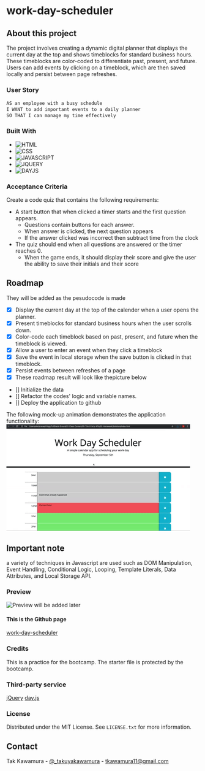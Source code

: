 # work-day-scheduler

## About this project

The project involves creating a dynamic digital planner that displays the current day at the top and shows timeblocks for standard business hours. These timeblocks are color-coded to differentiate past, present, and future. Users can add events by clicking on a timeblock, which are then saved locally and persist between page refreshes.

### User Story

```
AS an employee with a busy schedule
I WANT to add important events to a daily planner
SO THAT I can manage my time effectively
```

### Built With

- ![HTML]
- ![CSS]
- ![JAVASCRIPT]
- ![JQUERY]
- ![DAYJS]

### Acceptance Criteria

Create a code quiz that contains the following requirements:

- A start button that when clicked a timer starts and the first question appears.
  - Questions contain buttons for each answer.
  - When answer is clicked, the next question appears
  - If the answer clicked was incorrect then subtract time from the clock
- The quiz should end when all questions are answered or the timer reaches 0.
  - When the game ends, it should display their score and give the user the ability to save their initials and their score

## Roadmap

They will be added as the pesudocode is made

- [x] Display the current day at the top of the calender when a user opens the planner.
- [x] Present timeblocks for standard business hours when the user scrolls down.
- [x] Color-code each timeblock based on past, present, and future when the timeblock is viewed.
- [x] Allow a user to enter an event when they click a timeblock
- [x] Save the event in local storage when the save button is clicked in that timeblock.
- [x] Persist events between refreshes of a page
- [x] These roadmap result will look like thepicture below
- [] Initialize the data
- [] Refactor the codes' logic and variable names.
- [] Deploy the application to github

The following mock-up animation demonstrates the application functionality:
![A user clicks on slots on the color-coded calendar and edits the events.](./assets/images/05-third-party-apis-homework-demo.gif)

## Important note

a variety of techniques in Javascript are used such as DOM Manipulation, Event Handling, Conditional Logic, Looping, Template Literals, Data Attributes, and Local Storage API.

### Preview

![Preview](./assets/images/) will be added later

#### This is the Github page

[work-day-scheduler](https://sebecjeanluc.github.io/work-day-scheduler/)

### Credits

This is a practice for the bootcamp. The starter file is protected by the bootcamp.

### Third-party service

[jQuery](https://jquery.com/)
[day.js](https://day.js.org/)

### License

Distributed under the MIT License. See `LICENSE.txt` for more information.

## Contact

Tak Kawamura - [@\_takuyakawamura](https://twitter.com/_takuyakawamura) - tkawamura11@gmail.com

<!-- MARKDOWN LINKS & IMAGES -->
<!-- https://www.markdownguide.org/basic-syntax/#reference-style-links -->

[HTML]: https://img.shields.io/badge/HTML-orange
[CSS]: https://img.shields.io/badge/CSS-blue
[JAVASCRIPT]: https://img.shields.io/badge/Javascript-yellow
[JQUERY]: https://img.shields.io/badge/JQUERY-lightblue
[DAYJS]: https://img.shields.io/badge/DAYJS-orange
